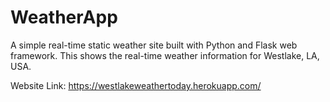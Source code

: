 # WeatherApp
A simple real-time static weather site built with Python and Flask web framework. This shows the real-time weather information for Westlake, LA, USA.

Website Link: https://westlakeweathertoday.herokuapp.com/
